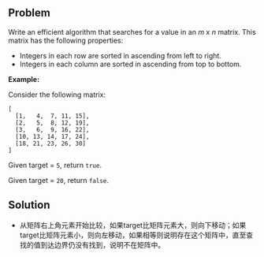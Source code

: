 ## Problem

Write an efficient algorithm that searches for a value in an *m* x *n* matrix. This matrix has the following properties:

- Integers in each row are sorted in ascending from left to right.
- Integers in each column are sorted in ascending from top to bottom.

**Example:**

Consider the following matrix:

```
[
  [1,   4,  7, 11, 15],
  [2,   5,  8, 12, 19],
  [3,   6,  9, 16, 22],
  [10, 13, 14, 17, 24],
  [18, 21, 23, 26, 30]
]
```

Given target = `5`, return `true`.

Given target = `20`, return `false`.



## Solution

* 从矩阵右上角元素开始比较，如果target比矩阵元素大，则向下移动；如果target比矩阵元素小，则向左移动，如果相等则说明存在这个矩阵中，直至查找的值到达边界仍没有找到，说明不在矩阵中。